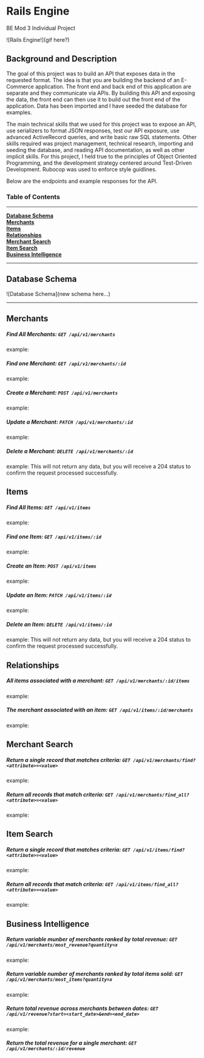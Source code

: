 # Rails Engine
BE Mod 3 Individual Project

![Rails Engine!](gif here?)


## Background and Description

The goal of this project was to build an API that exposes data in the requested format.  The idea is that you are building the backend of an E-Commerce application.  The front end and back end of this application are separate and they communicate via APIs.  By building this API and exposing the data, the front end can then use it to build out the front end of the application.  Data has been imported and I have seeded the database for examples.

The main technical skills that we used for this project was to expose an API, use serializers to format JSON responses, test our API exposure, use advanced ActiveRecord queries, and write basic raw SQL statements.  Other skills required was project management, technical research, importing and seeding the database, and reading API documentation, as well as other implicit skills.  For this project, I held true to the principles of Object Oriented Programming, and the development strategy centered around Test-Driven Development.  Rubocop was used to enforce style guidlines.

Below are the endpoints and example responses for the API.


### Table of Contents
***
**[Database Schema](#database-schema)**<br>
**[Merchants](#merchants)**<br>
**[Items](#items)**<br>
**[Relationships](#relationships)**<br>
**[Merchant Search](#merchant-search)**<br>
**[Item Search](#item-search)**<br>
**[Business Intelligence](#business-intelligence)**<br>

***

## Database Schema

![Database Schema](new schema here...)

***

## Merchants

##### Find All Merchants: `GET /api/v1/merchants`
example:

##### Find one Merchant: `GET /api/v1/merchants/:id`
example:

##### Create a Merchant: `POST /api/v1/merchants`
example:

##### Update a Merchant: `PATCH /api/v1/merchants/:id`
example:

##### Delete a Merchant: `DELETE /api/v1/merchants/:id`
example:  This will not return any data, but you will receive a 204 status to confirm the request processed successfully.

## Items

##### Find All Items: `GET /api/v1/items`
example:

##### Find one Item: `GET /api/v1/items/:id`
example:

##### Create an Item: `POST /api/v1/items`
example:

##### Update an Item: `PATCH /api/v1/items/:id`
example:

##### Delete an Item: `DELETE /api/v1/items/:id`
example:  This will not return any data, but you will receive a 204 status to confirm the request processed successfully.

## Relationships

##### All items associated with a merchant: `GET /api/v1/merchants/:id/items`
example:

##### The merchant associated with an item: `GET /api/v1/items/:id/merchants`
example:

## Merchant Search

##### Return a single record that matches criteria: `GET /api/v1/merchants/find?<attribute>=<value>`
example:

##### Return all records that match criteria: `GET /api/v1/merchants/find_all?<attribute>=<value>`
example:

## Item Search

##### Return a single record that matches criteria: `GET /api/v1/items/find?<attribute>=<value>`
example:

##### Return all records that match criteria: `GET /api/v1/items/find_all?<attribute>=<value>`
example:

## Business Intelligence

##### Return variable munber of merchants ranked by total revenue: `GET /api/v1/merchants/most_revenue?quantity=x`
example:

##### Return variable number of merchants ranked by total items sold: `GET /api/v1/merchants/most_items?quantity=x`
example:

##### Return total revenue across merchants between dates: `GET /api/v1/revenue?start=<start_date>&end=<end_date>`
example:

##### Return the total revenue for a single merchant: `GET /api/v1/merchants/:id/revenue`

